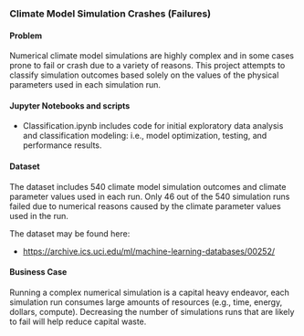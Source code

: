 ### Climate Model Simulation Crashes (Failures)

#### Problem
Numerical climate model simulations are highly complex and in some cases prone to fail or crash due to a variety of reasons. This project attempts to classify simulation outcomes based solely on the values of the physical parameters used in each simulation run.

#### Jupyter Notebooks and scripts
* Classification.ipynb includes code for initial exploratory data analysis and classification modeling: i.e., model optimization, testing, and performance results.

#### Dataset
The dataset includes 540 climate model simulation outcomes and climate parameter values used in each run. Only 46 out of the 540 simulation runs failed due to numerical reasons caused by the climate parameter values used in the run.

The dataset may be found here:
* https://archive.ics.uci.edu/ml/machine-learning-databases/00252/

#### Business Case
Running a complex numerical simulation is a capital heavy endeavor, each simulation run consumes large amounts of resources (e.g., time, energy, dollars, compute). Decreasing the number of simulations runs that are likely to fail will help reduce capital waste.


